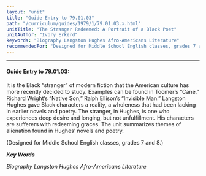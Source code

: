 ```yaml
---
layout: "unit"
title: "Guide Entry to 79.01.03"
path: "/curriculum/guides/1979/1/79.01.03.x.html"
unitTitle: "The Stranger Redeemed: A Portrait of a Black Poet"
unitAuthor: "Ivory Erkerd"
keywords: "Biography Langston Hughes Afro-Americans Literature"
recommendedFor: "Designed for Middle School English classes, grades 7 and 8."
---
```

<body>
<hr/>
<h4>
Guide Entry to 79.01.03:
</h4>
It is the Black “stranger” of modern fiction that the American culture has more recently decided to study.  Examples can be found in Toomer’s “Cane,” Richard Wright’s “Native Son,” Ralph Ellison’s “Invisible Man.”  Langston Hughes gave Black characters a reality, a wholeness that had been lacking in earlier novels and poetry.  The stranger, in Hughes, is one who experiences deep desire and longing, but not unfulfillment.  His characters are sufferers with redeeming graces. The unit summarizes themes of alienation found in Hughes’ novels and poetry.
<p>
(Designed for Middle School English classes, grades 7 and 8.)
</p>
<p>
<b>
<i>
Key Words
</i>
</b>
<br/>
</p>
<p>
<i>
Biography Langston Hughes Afro-Americans Literature
</i>
</p>
</body>